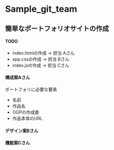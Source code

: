 # Sample_git_team

## 簡単なポートフォリオサイトの作成
#### TODO

* index.htmlの作成 -> 担当 Aさん
* app.cssの作成 -> 担当 Bさん
* index.jsの作成 -> 担当 Cさん

#### 構成案Aさん
ポートフォリに必要な要素
- 名前
- 作品名
- OGPの作成委
- 作品本体のURL

#### デザイン案Bさん


#### 機能案Cさん
